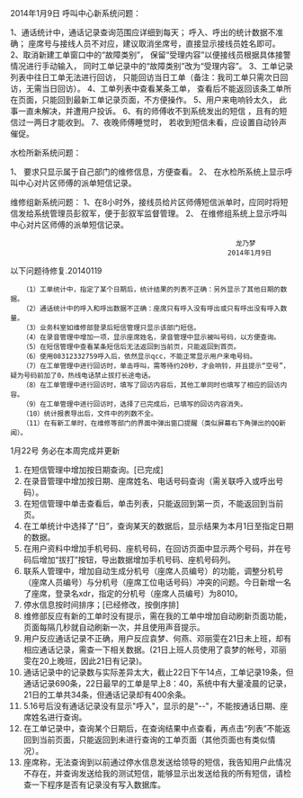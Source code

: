 ﻿2014年1月9日
呼叫中心新系统问题：

1、通话统计中，通话记录查询范围应详细到每天；
呼入、呼出的统计数据不准确；
座席号与接线人员不对应，建议取消坐席号，直接显示接线员姓名即可。
2、取消新建工单窗口中的“故障类别”，
保留“受理内容”以便接线员根据具体接警情况进行手动输入，
同时工单记录中的“故障类别”改为“受理内容”。
3、工单记录列表中往日工单无法进行回访，
只能回访当日工单（备注：我司工单只需次日回访，无需当日回访）。
4、工单列表中查看某条工单，
查看后不能返回该条工单所在页面，只能回到最新工单记录页面，不方便操作。
5、用户来电响铃太久，
此事一直未解决，并遭用户投诉。
6、有的师傅收不到系统发出的短信
，且有的短信过一两日才能收到。
7、夜晚师傅睡觉时，
若收到短信未看，应设置自动铃声催促。

水检所新系统问题：

1、	要求只显示属于自己部门的维修信息，方便查看。
2、	在水检所系统上显示呼叫中心对片区师傅的派单短信记录。

维修组新系统问题：
1、在8小时外，接线员给片区师傅短信派单时，应同时将短信发给系统管理员彭叙军，便于彭叙军监督管理。
2、	在维修组系统上显示呼叫中心对片区师傅的派单短信记录。






                                                            龙乃梦
                                                          2014年1月9日

 以下问题待修复.20140119
      
       （1）工单统计中，指定了某个日期后，统计结果的列表不正确：另外显示了其他日期的数据。
       （2）通话统计中的呼入和呼出数据不正确：座席只有呼入没有呼出或只有呼出没有呼入数量。
       （3）业务科室如维修部登录后短信管理只显示该部门短信。
       （4）在录音管理中增加一项，显示座席姓名，录音管理中显示被叫号码，以方便查询。
       （5）在短信管理中查看某条短信后无法返回到当前页，只能返回到首页。
       （6）使用08312332759呼入后，依然显示qcc，不能正常显示用户来电号码。
       （7）在工单管理中进行回访时，单击呼叫，需等待约20秒，才会响铃，并且提示“空号”，疑为号码前加了0，热线电话禁止拔打长途电话。
       （8）在工单管理中进行回访时，填写了回访内容后，其他工单同时也填写了相应的回访内容。
       （9）在工单管理中进行回访时，选择了已完成后，已填写的回访内容消失。
       （10）统计报表导出后，文件中的列数不全。
       （11）在有新工单时，在维修等部门的界面中弹出窗口提醒（类似屏幕右下角弹出的QQ新闻）。






1月22号    务必在本周完成并更新

1.    在短信管理中增加按日期查询。[已完成]
2.    在录音管理中增加按日期、座席姓名、电话号码查询（需关联呼入或呼出号码）。
3.    在短信管理中单击查看后，单击列表，只能返回到第一页，不能返回到当前页。
4.    在工单统计中选择了“日”，查询某天的数据后，显示结果为本月1日至指定日期的数据。
5.    在用户资料中增加手机号码、座机号码，在回访页面中显示两个号码，并在号码后增加“拔打”按钮，导出数据增加手机号码、座机号码列。
6.    联系人管理中，增加自动生成分机号（座席人员编号）的功能，调整分机号（座席人员编号）与分机号（座席工位电话号码）冲突的问题。今日新增一名了座席，登录名xdr，指定的分机号（座席人员编号）为8010。
7.    停水信息按时间排序；[已经修改，按倒序排]
8.    维修部反应有新的工单时没有提示，需在我的工单中增加自动刷新页面功能，页面每隔几秒就自动刷新一次，并且使用声音提示。
9.    用户反应通话记录不正确，用户反应袁梦、何燕、邓丽雯在21日未上班，却有相应通话记录，需查一下相关数据。(21日上班人员使用了袁梦的帐号，邓丽雯在20上晚班，因此21日有记录)。
10.   通话记录中的记录数与实际差异太大，截止22日下午14点，工单记录19条，但通话记录690条，22日最早的工单是早上8：40，系统中有大量凌晨的记录，21日的工单共34条，但通话记录却有400余条。
11.   5.16号后没有通话记录没有显示"呼入"，显示的是"--"，不能按通话日期、座席姓名进行查询。
12.   在工单记录中，查询某个日期后，在查询结果中点查看，再点击“列表”不能返回到当前页面，只能返回到未进行查询的工单页面（其他页面也有类似情况）。
13.   座席称，无法查询到以前通过停水信息发送给领导的短信，我告知用户此情况不存在，并查询发送给我的测试短信，能够显示出发送给我的所有短信，请检查一下程序是否有记录没有写入数据库。

